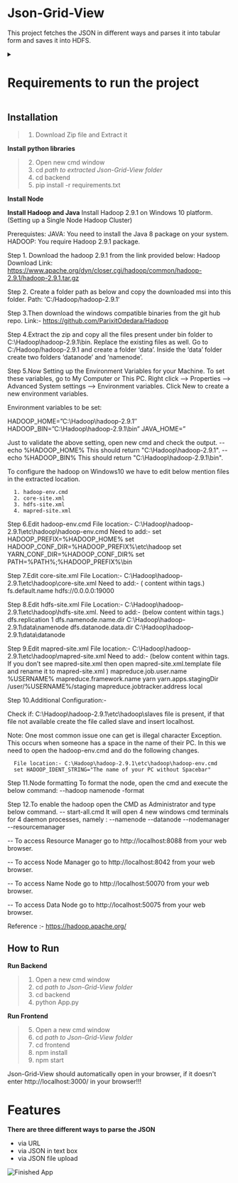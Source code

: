 # Json-Grid-View

This project fetches the JSON in different ways and parses it into tabular form and saves it into HDFS.

<details>
  <summary><h1>Requirements to run the project</h1></summary>
  
  > 1. node
  > 2. python
  > 3. java(Optional)
  > 4. hadoop(Optional)
</details>



## Installation

> 1. Download Zip file and Extract it

**Install python libraries**
> 2. Open new cmd window
> 3. cd *path to extracted Json-Grid-View folder*
> 5. cd backend 
> 5. pip install -r requirements.txt
  
**Install Node**

**Install Hadoop and Java**
  Install Hadoop 2.9.1 on Windows 10 platform. (Setting up a Single Node Hadoop Cluster)

  Prerequistes:
  JAVA: You need to install the Java 8 package on your system.
  HADOOP: You require Hadoop 2.9.1 package.

  Step 1. Download the hadoop 2.9.1 from the link provided below:
  Hadoop Download Link: https://www.apache.org/dyn/closer.cgi/hadoop/common/hadoop-2.9.1/hadoop-2.9.1.tar.gz

  Step 2. Create a folder path as below and copy the downloaded msi into this folder.
  Path: ‘C:/Hadoop/hadoop-2.9.1’

  Step 3.Then download the windows compatible binaries from the git hub repo.
  Link:- https://github.com/ParixitOdedara/Hadoop

  Step 4.Extract the zip and copy all the files present under bin folder to C:\Hadoop\hadoop-2.9.1\bin.
  Replace the existing files as well.
  Go to C:/Hadoop/hadoop-2.9.1 and create a folder ‘data’. 
  Inside the ‘data’ folder create two folders ‘datanode’ and ‘namenode’.

  Step 5.Now Setting up the Environment Variables for your Machine.
  To set these variables, go to My Computer or This PC. 
  Right click --> Properties --> Advanced System settings --> Environment variables.
  Click New to create a new environment variables.

  Environment variables to be set:

  HADOOP_HOME=”C:\Hadoop\hadoop-2.9.1″
  HADOOP_BIN=”C:\Hadoop\hadoop-2.9.1\bin”
  JAVA_HOME=<JDK installation location>”

  Just to validate the above setting, open new cmd and check the output.
  -- echo %HADOOP_HOME%
      This should return "C:\Hadoop\hadoop-2.9.1".
  -- echo %HADOOP_BIN%
      This should return "C:\Hadoop\hadoop-2.9.1\bin".

  To configure the hadoop on Windows10 we have to edit below mention files in the extracted location.

      1. hadoop-env.cmd
      2. core-site.xml
      3. hdfs-site.xml
      4. mapred-site.xml

  Step 6.Edit hadoop-env.cmd
  File location:- C:\Hadoop\hadoop-2.9.1\etc\hadoop\hadoop-env.cmd
  Need to add:-
      set HADOOP_PREFIX=%HADOOP_HOME%
      set HADOOP_CONF_DIR=%HADOOP_PREFIX%\etc\hadoop
      set YARN_CONF_DIR=%HADOOP_CONF_DIR%
      set PATH=%PATH%;%HADOOP_PREFIX%\bin

  Step 7.Edit core-site.xml
  File Location:- C:\Hadoop\hadoop-2.9.1\etc\hadoop\core-site.xml 
  Need to add:-
  ( content within <configuration> </configuration> tags.)
   <configuration>
     <property>
       <name>fs.default.name</name>
       <value>hdfs://0.0.0.0:19000</value>
     </property>
  </configuration>

  Step 8.Edit hdfs-site.xml 
  File Location:- C:\Hadoop\hadoop-2.9.1\etc\hadoop\hdfs-site.xml.
  Need to add:- 
      (below content within <configuration> </configuration> tags.)
   <configuration>
     <property>
        <name>dfs.replication</name>
        <value>1</value>
     </property>
     <property>
        <name>dfs.namenode.name.dir</name>
        <value>C:\Hadoop\hadoop-2.9.1\data\namenode</value>
     </property>
     <property>
        <name>dfs.datanode.data.dir</name>
        <value>C:\Hadoop\hadoop-2.9.1\data\datanode</value>
     </property>
  </configuration>

  Step 9.Edit mapred-site.xml
  File location:- C:\Hadoop\hadoop-2.9.1\etc\hadoop\mapred-site.xml
  Need to add:- 
      (below content within <configuration> </configuration> tags. 
      If you don’t see mapred-site.xml then open mapred-site.xml.template file 
      and rename it to mapred-site.xml )
   <configuration>
     <property>
        <name>mapreduce.job.user.name</name>
        <value>%USERNAME%</value>
     </property>
     <property>
        <name>mapreduce.framework.name</name>
        <value>yarn</value>
     </property>
     <property>
        <name>yarn.apps.stagingDir</name>
        <value>/user/%USERNAME%/staging</value>
     </property>
     <property>
        <name>mapreduce.jobtracker.address</name>
        <value>local</value>
     </property>
  </configuration>

  Step 10.Additional Configuration:- 

  Check if:
      C:\Hadoop\hadoop-2.9.1\etc\hadoop\slaves file is present, 
      if that file not available create the file called slave and insert localhost.

  Note:
      One most common issue one can get is illegal character Exception.
      This occurs when someone has a space in the name of their PC.
      In this we need to open the hadoop-env.cmd and do the following changes.

      File location:- C:\Hadoop\hadoop-2.9.1\etc\hadoop\hadoop-env.cmd
      set HADOOP_IDENT_STRING="The name of your PC without Spacebar"

  Step 11.Node formatting
  To format the node, open the cmd and execute the below command:
      --hadoop namenode -format

  Step 12.To enable the hadoop open the CMD as Administrator and type below command. 
      -- start-all.cmd
      It will open 4 new windows cmd terminals for 4 daemon processes, namely :
      --namenode
      --datanode
      --nodemanager
      --resourcemanager

  -- To access Resource Manager go to http://localhost:8088 from your web browser.
  
  -- To access Node Manager go to http://localhost:8042 from your web browser.
  
  -- To access Name Node go to  http://localhost:50070 from your web browser.
  
  -- To access Data Node go to http://localhost:50075 from your web browser.


  Reference :- https://hadoop.apache.org/

## How to Run 

**Run Backend**
> 1. Open a new cmd window
> 2. cd *path to Json-Grid-View folder*
> 3. cd backend
> 4. python App.py
  
**Run Frontend**
> 5. Open a new cmd window
> 6. cd *path to Json-Grid-View folder*
> 7. cd frontend
> 8. npm install
> 9. npm start

Json-Grid-View should automatically open in your browser, if it doesn't enter http://localhost:3000/ in your browser!!!

# Features

**There are three different ways to parse the JSON**
- via URL
- via JSON in text box
- via JSON file upload


![Finished App](UI.gif)
